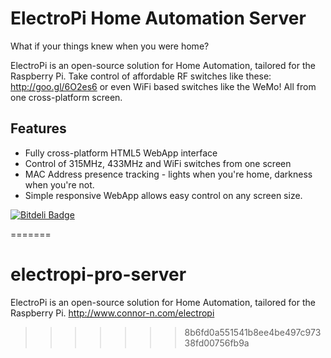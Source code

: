 ElectroPi Home Automation Server
================================

What if your things knew when you were home?

ElectroPi is an open-source solution for Home Automation, tailored for the Raspberry Pi. Take control of affordable RF switches like these: http://goo.gl/6O2es6 or even WiFi based switches like the WeMo! All from one cross-platform screen.

Features
--------

* Fully cross-platform HTML5 WebApp interface
* Control of 315MHz, 433MHz and WiFi switches from one screen
* MAC Address presence tracking - lights when you're home, darkness when you're not.
* Simple responsive WebApp allows easy control on any screen size.



[![Bitdeli Badge](https://d2weczhvl823v0.cloudfront.net/connornishijima/electropi-server/trend.png)](https://bitdeli.com/free "Bitdeli Badge")

=======
# electropi-pro-server
ElectroPi is an open-source solution for Home Automation, tailored for the Raspberry Pi. http://www.connor-n.com/electropi  
>>>>>>> 8b6fd0a551541b8ee4be497c97338fd00756fb9a
